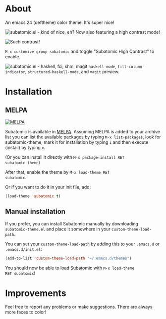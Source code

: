 About
=====

An emacs 24 (deftheme) color theme. It's super nice!

![subatomic.el - kind of nice, eh?](https://raw.github.com/cryon/subatomic/master/readme-files/subatomic.png "subatomic emacs theme")
Now also featuring a high contrast mode!

![Such contrast!](https://raw.github.com/cryon/subatomic/master/readme-files/subatomic-high-contrast.png "High contrast mode")

<code>M-x customize-group subatomic</code> and toggle "Subatomic High Contrast" to enable.

![subatomic.el - haskell, fci, shm, magit](https://raw.github.com/cryon/subatomic/master/readme-files/subatomic.png "subatomic emacs theme: haskell, magit, shm, fci")
`haskell-mode`, `fill-column-indicator`, `structured-haskell-mode`, and `magit` preview.

Installation
============

MELPA
-----
[![MELPA](http://melpa.org/packages/subatomic-theme-badge.svg)](http://melpa.org/#/subatomic-theme)

Subatomic is available in [MELPA](http://melpa.milkbox.net/). Assuming MELPA is added to your archive list you can list the available packages by typing <code>M-x list-packages</code>, look for subatomic-theme, mark it for installation by typing <code>i</code> and then execute (install) by typing <code>x</code>.

(Or you can install it directly with <code>M-x package-install RET subatomic-theme</code>)

After that, enable the theme by <code>M-x load-theme RET subatomic</code>.

Or if you want to do it in your init file, add:

```lisp
(load-theme 'subatomic t)
```

Manual installation
-------------------
If you prefer, you can install Subatomic manually by downloading <code>subatomic-theme.el</code> and place it somewhere in your <code>custom-theme-load-path</code>.

You can set your <code>custom-theme-load-path</code> by adding this to your <code>.emacs.d</code> or <code>.emacs.d/init.el</code>:

```lisp
(add-to-list 'custom-theme-load-path "~/.emacs.d/themes")
```

You should now be able to load Subatomic with <code>M-x load-theme RET subatomic</code>!

Improvements
============

Feel free to report any problems or make suggestions. There are always more faces to color!
